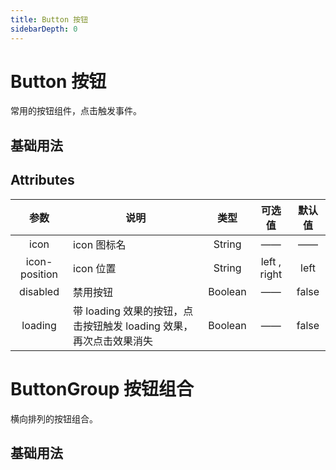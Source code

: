 ```yaml
---
title: Button 按钮
sidebarDepth: 0
---
```


# Button 按钮

常用的按钮组件，点击触发事件。

## 基础用法

<ClientOnly>
  <button-demo1></button-demo1>
</ClientOnly>

## Attributes

参数 | 说明 | 类型 | 可选值 | 默认值
:-:| - | :-: | :-: | :-: 
icon | icon 图标名 | String | —— | ——
icon-position | icon 位置 | String | left , right | left
disabled | 禁用按钮 | Boolean | —— | false
loading | 带 loading 效果的按钮，点击按钮触发 loading 效果，再次点击效果消失 | Boolean | —— | false

# ButtonGroup 按钮组合

横向排列的按钮组合。

## 基础用法

<ClientOnly>
  <button-demo2></button-demo2>
</ClientOnly>
